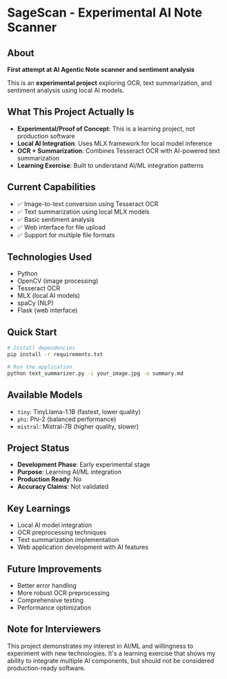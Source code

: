 # SageScan - Experimental AI Note Scanner

## About
**First attempt at AI Agentic Note scanner and sentiment analysis**

This is an **experimental project** exploring OCR, text summarization, and sentiment analysis using local AI models.

## What This Project Actually Is
- **Experimental/Proof of Concept**: This is a learning project, not production software
- **Local AI Integration**: Uses MLX framework for local model inference
- **OCR + Summarization**: Combines Tesseract OCR with AI-powered text summarization
- **Learning Exercise**: Built to understand AI/ML integration patterns

## Current Capabilities
- ✅ Image-to-text conversion using Tesseract OCR
- ✅ Text summarization using local MLX models
- ✅ Basic sentiment analysis
- ✅ Web interface for file upload
- ✅ Support for multiple file formats

## Technologies Used
- Python
- OpenCV (image processing)
- Tesseract OCR
- MLX (local AI models)
- spaCy (NLP)
- Flask (web interface)

## Quick Start
```bash
# Install dependencies
pip install -r requirements.txt

# Run the application
python text_summarizer.py -i your_image.jpg -o summary.md
```

## Available Models
- `tiny`: TinyLlama-1.1B (fastest, lower quality)
- `phi`: Phi-2 (balanced performance)
- `mistral`: Mistral-7B (higher quality, slower)

## Project Status
- **Development Phase**: Early experimental stage
- **Purpose**: Learning AI/ML integration
- **Production Ready**: No
- **Accuracy Claims**: Not validated

## Key Learnings
- Local AI model integration
- OCR preprocessing techniques
- Text summarization implementation
- Web application development with AI features

## Future Improvements
- Better error handling
- More robust OCR preprocessing
- Comprehensive testing
- Performance optimization

## Note for Interviewers
This project demonstrates my interest in AI/ML and willingness to experiment with new technologies. It's a learning exercise that shows my ability to integrate multiple AI components, but should not be considered production-ready software.
